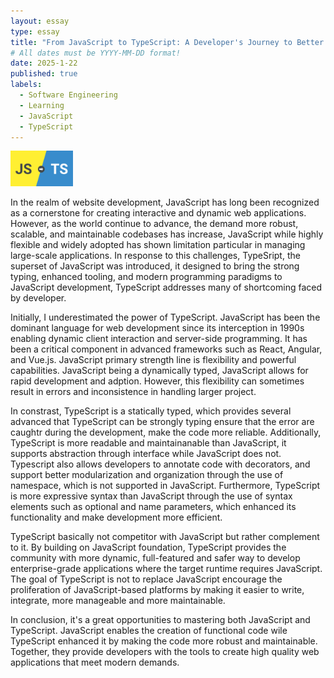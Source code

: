 ```yaml
---
layout: essay
type: essay
title: "From JavaScript to TypeScript: A Developer's Journey to Better Code"
# All dates must be YYYY-MM-DD format!
date: 2025-1-22
published: true
labels:
  - Software Engineering
  - Learning
  - JavaScript
  - TypeScript
---
```


<img width="100px" class="rounded float-start pe-4" src="../img/js-ts.png">

In the realm of website development, JavaScript has long been recognized as a cornerstone for creating interactive and dynamic web applications. However, as the world continue to advance, the demand more robust, scalable, and maintainable codebases has increase, JavaScript while highly flexible and widely adopted has shown limitation particular in managing large-scale applications. In response to this challenges, TypeSript, the superset of JavaScript was introduced, it designed to bring the strong typing, enhanced tooling, and modern programming paradigms to JavaScript development, TypeScript addresses many of shortcoming faced by developer. 

Initially, I underestimated the power of TypeScript. JavaScript has been the dominant language for web development since its interception in 1990s enabling dynamic client interaction and server-side programming. It has been a critical component in advanced frameworks such as React, Angular, and Vue.js. JavaScript primary strength line is flexibility and powerful capabilities. JavaScript being a dynamically typed, JavaScript allows for rapid development and adption. However, this flexibility can sometimes result in errors and inconsistence in handling larger project.

In constrast, TypeScript is a statically typed, which provides several advanced that TypeScript can be strongly typing ensure that the error are caughtr during the development, make the code more reliable. Additionally, TypeScript is more readable and maintainanable than JavaScript, it supports abstraction through interface while JavaScript does not. Typescript also allows developers to annotate code with decorators, and support better modularization and organization through the use of namespace, which is not supported in JavaScript. Furthermore, TypeScript is more expressive syntax than JavaScript through the use of syntax elements such as optional and name parameters, which enhanced its functionality and make development more efficient.

TypeScript basically not competitor with JavaScript but rather complement to it. By building on JavaScript foundation, TypeScript provides the community with more dynamic, full-featured and safer way to develop enterprise-grade applications where the target runtime requires JavaScript. The goal of TypeScript is not to replace JavaScript encourage the proliferation of JavaScript-based platforms by making it easier to write, integrate, more manageable and more maintainable. 

In conclusion, it's a great opportunities to mastering both JavaScript and TypeScript. JavaScript enables the creation of functional code wile TypeScript enhanced it by making the code more robust and maintainable. Together, they provide developers with the tools to create high quality web applications that meet modern demands.
